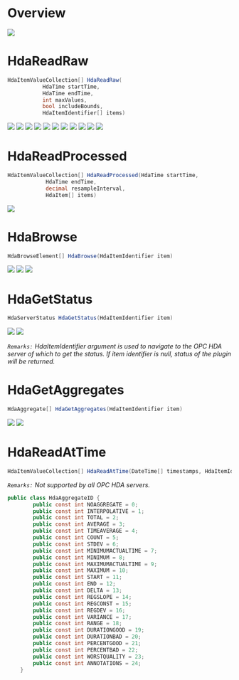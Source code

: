 # Overview
![](./media/image58.png)

# HdaReadRaw

```csharp
HdaItemValueCollection[] HdaReadRaw(
           HdaTime startTime,
           HdaTime endTime,
           int maxValues,
           bool includeBounds,
           HdaItemIdentifier[] items)
```

![](./media/image59.png)
![](./media/image60.png)
![](./media/image61.png)
![](./media/image62.png)
![](./media/image63.png)
![](./media/image64.png)
![](./media/image65.png)
![](./media/image66.png)
![](./media/image67.png)
![](./media/image68.png)
![](./media/image69.png)

# HdaReadProcessed

```csharp
HdaItemValueCollection[] HdaReadProcessed(HdaTime startTime,
            HdaTime endTime,
            decimal resampleInterval,
            HdaItem[] items)
```

![](./media/image70.png)

# HdaBrowse

```csharp
HdaBrowseElement[] HdaBrowse(HdaItemIdentifier item)
```

![](./media/image71.png)
![](./media/image72.png)
![](./media/image73.png)

# HdaGetStatus

```csharp
HdaServerStatus HdaGetStatus(HdaItemIdentifier item)
```

![](./media/image74.png)
![](./media/image75.png)

*``Remarks:`` HdaItemIdentifier argument is used to navigate to the OPC HDA
server of which to get the status. If item identifier is null, status of
the plugin will be returned.*

# HdaGetAggregates

```csharp
HdaAggregate[] HdaGetAggregates(HdaItemIdentifier item)
```

![](./media/image76.png)
![](./media/image77.png)

# HdaReadAtTime

```csharp
HdaItemValueCollection[] HdaReadAtTime(DateTime[] timestamps, HdaItemIdentifier[] items)
```

*``Remarks:`` Not supported by all OPC HDA servers.*

```csharp
public class HdaAggregateID {
        public const int NOAGGREGATE = 0;
        public const int INTERPOLATIVE = 1;
        public const int TOTAL = 2;
        public const int AVERAGE = 3;
        public const int TIMEAVERAGE = 4;
        public const int COUNT = 5;
        public const int STDEV = 6;
        public const int MINIMUMACTUALTIME = 7;
        public const int MINIMUM = 8;
        public const int MAXIMUMACTUALTIME = 9;
        public const int MAXIMUM = 10;
        public const int START = 11;
        public const int END = 12;
        public const int DELTA = 13;
        public const int REGSLOPE = 14;
        public const int REGCONST = 15;
        public const int REGDEV = 16;
        public const int VARIANCE = 17;
        public const int RANGE = 18;
        public const int DURATIONGOOD = 19;
        public const int DURATIONBAD = 20;
        public const int PERCENTGOOD = 21;
        public const int PERCENTBAD = 22;
        public const int WORSTQUALITY = 23;
        public const int ANNOTATIONS = 24;
    }
```